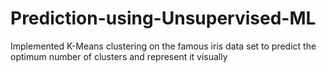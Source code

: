 # Prediction-using-Unsupervised-ML

Implemented K-Means clustering on the famous iris data set to predict the optimum number of clusters and represent it visually
